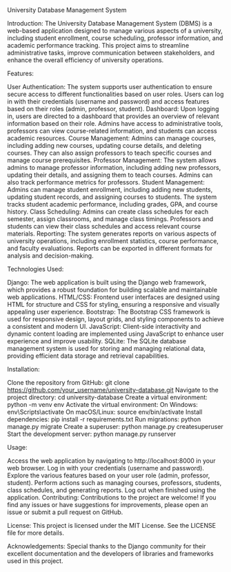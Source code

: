 
University Database Management System

Introduction:
The University Database Management System (DBMS) is a web-based application designed to manage various aspects of a university, including student enrollment, course scheduling, professor information, and academic performance tracking. This project aims to streamline administrative tasks, improve communication between stakeholders, and enhance the overall efficiency of university operations.

Features:

User Authentication: The system supports user authentication to ensure secure access to different functionalities based on user roles. Users can log in with their credentials (username and password) and access features based on their roles (admin, professor, student).
Dashboard: Upon logging in, users are directed to a dashboard that provides an overview of relevant information based on their role. Admins have access to administrative tools, professors can view course-related information, and students can access academic resources.
Course Management: Admins can manage courses, including adding new courses, updating course details, and deleting courses. They can also assign professors to teach specific courses and manage course prerequisites.
Professor Management: The system allows admins to manage professor information, including adding new professors, updating their details, and assigning them to teach courses. Admins can also track performance metrics for professors.
Student Management: Admins can manage student enrollment, including adding new students, updating student records, and assigning courses to students. The system tracks student academic performance, including grades, GPA, and course history.
Class Scheduling: Admins can create class schedules for each semester, assign classrooms, and manage class timings. Professors and students can view their class schedules and access relevant course materials.
Reporting: The system generates reports on various aspects of university operations, including enrollment statistics, course performance, and faculty evaluations. Reports can be exported in different formats for analysis and decision-making.

Technologies Used:

Django: The web application is built using the Django web framework, which provides a robust foundation for building scalable and maintainable web applications.
HTML/CSS: Frontend user interfaces are designed using HTML for structure and CSS for styling, ensuring a responsive and visually appealing user experience.
Bootstrap: The Bootstrap CSS framework is used for responsive design, layout grids, and styling components to achieve a consistent and modern UI.
JavaScript: Client-side interactivity and dynamic content loading are implemented using JavaScript to enhance user experience and improve usability.
SQLite: The SQLite database management system is used for storing and managing relational data, providing efficient data storage and retrieval capabilities.

Installation:

Clone the repository from GitHub: git clone https://github.com/your_username/university-database.git
Navigate to the project directory: cd university-database
Create a virtual environment: python -m venv env
Activate the virtual environment:
On Windows: env\Scripts\activate
On macOS/Linux: source env/bin/activate
Install dependencies: pip install -r requirements.txt
Run migrations: python manage.py migrate
Create a superuser: python manage.py createsuperuser
Start the development server: python manage.py runserver

Usage:

Access the web application by navigating to http://localhost:8000 in your web browser.
Log in with your credentials (username and password).
Explore the various features based on your user role (admin, professor, student).
Perform actions such as managing courses, professors, students, class schedules, and generating reports.
Log out when finished using the application.
Contributing:
Contributions to the project are welcome! If you find any issues or have suggestions for improvements, please open an issue or submit a pull request on GitHub.

License:
This project is licensed under the MIT License. See the LICENSE file for more details.

Acknowledgements:
Special thanks to the Django community for their excellent documentation and the developers of libraries and frameworks used in this project.



